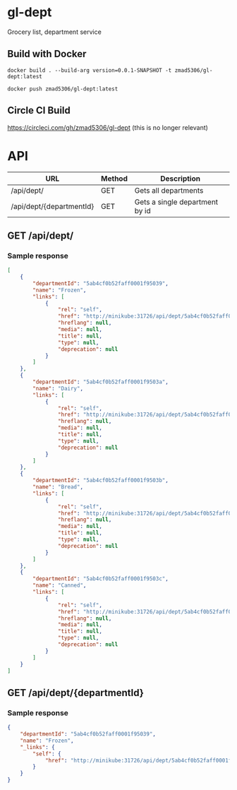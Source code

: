 # gl-dept
Grocery list, department service

## Build with Docker

`docker build . --build-arg version=0.0.1-SNAPSHOT -t zmad5306/gl-dept:latest`

`docker push zmad5306/gl-dept:latest`

## Circle CI Build

https://circleci.com/gh/zmad5306/gl-dept (this is no longer relevant)

# API

| URL                      | Method | Description                     |
| ------------------------ | ------ | --------------------------------|
| /api/dept/               |GET     | Gets all departments            |
| /api/dept/{departmentId} |GET     | Gets a single department by id  |

## GET /api/dept/

### Sample response

```json
[
    {
        "departmentId": "5ab4cf0b52faff0001f95039",
        "name": "Frozen",
        "links": [
            {
                "rel": "self",
                "href": "http://minikube:31726/api/dept/5ab4cf0b52faff0001f95039",
                "hreflang": null,
                "media": null,
                "title": null,
                "type": null,
                "deprecation": null
            }
        ]
    },
    {
        "departmentId": "5ab4cf0b52faff0001f9503a",
        "name": "Dairy",
        "links": [
            {
                "rel": "self",
                "href": "http://minikube:31726/api/dept/5ab4cf0b52faff0001f9503a",
                "hreflang": null,
                "media": null,
                "title": null,
                "type": null,
                "deprecation": null
            }
        ]
    },
    {
        "departmentId": "5ab4cf0b52faff0001f9503b",
        "name": "Bread",
        "links": [
            {
                "rel": "self",
                "href": "http://minikube:31726/api/dept/5ab4cf0b52faff0001f9503b",
                "hreflang": null,
                "media": null,
                "title": null,
                "type": null,
                "deprecation": null
            }
        ]
    },
    {
        "departmentId": "5ab4cf0b52faff0001f9503c",
        "name": "Canned",
        "links": [
            {
                "rel": "self",
                "href": "http://minikube:31726/api/dept/5ab4cf0b52faff0001f9503c",
                "hreflang": null,
                "media": null,
                "title": null,
                "type": null,
                "deprecation": null
            }
        ]
    }
]
```

## GET /api/dept/{departmentId}

### Sample response

```json
{
    "departmentId": "5ab4cf0b52faff0001f95039",
    "name": "Frozen",
    "_links": {
        "self": {
            "href": "http://minikube:31726/api/dept/5ab4cf0b52faff0001f95039"
        }
    }
}
```